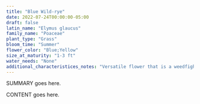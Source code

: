 ```yaml
---
title: "Blue Wild-rye"
date: 2022-07-24T00:00:00-05:00
draft: false
latin_name: "Elymus glaucus"
family_name: "Poaceae"
plant_type: "Grass"
bloom_time: "Summer"
flower_color: "Blue;Yellow"
size_at_maturity: "1-3 ft"
water_needs: "None"
additional_characteristices_notes: "Versatile flower that is a weedfighter and survivor."
---
```


SUMMARY goes here.

<!--more-->

CONTENT goes here.